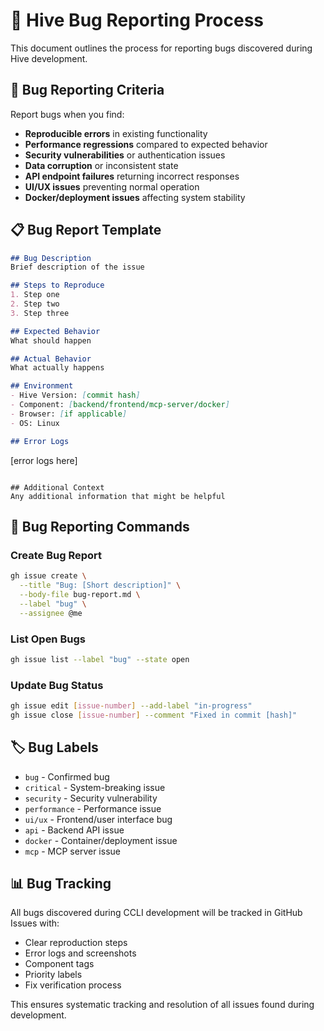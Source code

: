 # 🐛 Hive Bug Reporting Process

This document outlines the process for reporting bugs discovered during Hive development.

## 🎯 Bug Reporting Criteria

Report bugs when you find:
- **Reproducible errors** in existing functionality
- **Performance regressions** compared to expected behavior
- **Security vulnerabilities** or authentication issues
- **Data corruption** or inconsistent state
- **API endpoint failures** returning incorrect responses
- **UI/UX issues** preventing normal operation
- **Docker/deployment issues** affecting system stability

## 📋 Bug Report Template

```markdown
## Bug Description
Brief description of the issue

## Steps to Reproduce
1. Step one
2. Step two
3. Step three

## Expected Behavior
What should happen

## Actual Behavior
What actually happens

## Environment
- Hive Version: [commit hash]
- Component: [backend/frontend/mcp-server/docker]
- Browser: [if applicable]
- OS: Linux

## Error Logs
```
[error logs here]
```

## Additional Context
Any additional information that might be helpful
```

## 🔧 Bug Reporting Commands

### Create Bug Report
```bash
gh issue create \
  --title "Bug: [Short description]" \
  --body-file bug-report.md \
  --label "bug" \
  --assignee @me
```

### List Open Bugs
```bash
gh issue list --label "bug" --state open
```

### Update Bug Status
```bash
gh issue edit [issue-number] --add-label "in-progress"
gh issue close [issue-number] --comment "Fixed in commit [hash]"
```

## 🏷️ Bug Labels

- `bug` - Confirmed bug
- `critical` - System-breaking issue
- `security` - Security vulnerability
- `performance` - Performance issue
- `ui/ux` - Frontend/user interface bug
- `api` - Backend API issue
- `docker` - Container/deployment issue
- `mcp` - MCP server issue

## 📊 Bug Tracking

All bugs discovered during CCLI development will be tracked in GitHub Issues with:
- Clear reproduction steps
- Error logs and screenshots
- Component tags
- Priority labels
- Fix verification process

This ensures systematic tracking and resolution of all issues found during development.